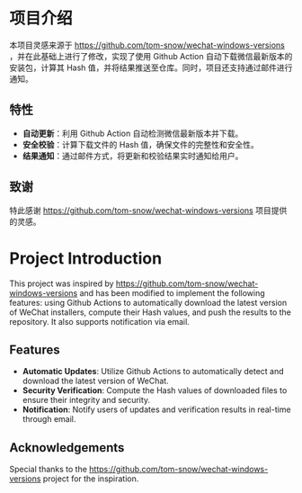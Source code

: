# 项目介绍

本项目灵感来源于 https://github.com/tom-snow/wechat-windows-versions ，并在此基础上进行了修改，实现了使用 Github Action 自动下载微信最新版本的安装包，计算其 Hash 值，并将结果推送至仓库。同时，项目还支持通过邮件进行通知。

## 特性

- **自动更新**：利用 Github Action 自动检测微信最新版本并下载。
- **安全校验**：计算下载文件的 Hash 值，确保文件的完整性和安全性。
- **结果通知**：通过邮件方式，将更新和校验结果实时通知给用户。

## 致谢

特此感谢 https://github.com/tom-snow/wechat-windows-versions 项目提供的灵感。





# Project Introduction

This project was inspired by https://github.com/tom-snow/wechat-windows-versions and has been modified to implement the following features: using Github Actions to automatically download the latest version of WeChat installers, compute their Hash values, and push the results to the repository. It also supports notification via email.

## Features

- **Automatic Updates**: Utilize Github Actions to automatically detect and download the latest version of WeChat.
- **Security Verification**: Compute the Hash values of downloaded files to ensure their integrity and security.
- **Notification**: Notify users of updates and verification results in real-time through email.

## Acknowledgements

Special thanks to the https://github.com/tom-snow/wechat-windows-versions project for the inspiration.

